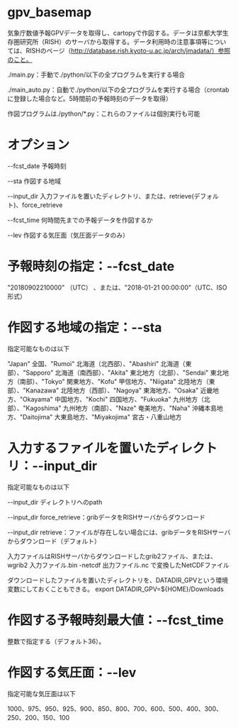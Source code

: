 # gpv_basemap

気象庁数値予報GPVデータを取得し、cartopyで作図する。データは京都大学生存圏研究所（RISH）のサーバから取得する。データ利用時の注意事項等については、RISHのページ（http://database.rish.kyoto-u.ac.jp/arch/jmadata/）参照のこと。

./main.py：手動で./python/以下の全プログラムを実行する場合

./main_auto.py：自動で./python/以下の全プログラムを実行する場合（crontabに登録した場合など。5時間前の予報時刻のデータを取得）

作図プログラムは./python/*.py：これらのファイルは個別実行も可能

# オプション
--fcst_date 予報時刻

--sta 作図する地域

--input_dir 入力ファイルを置いたディレクトリ、または、retrieve(デフォルト)、force_retrieve

--fcst_time 何時間先までの予報データを作図するか

--lev 作図する気圧面（気圧面データのみ）

# 予報時刻の指定：--fcst_date
"20180902210000" （UTC） 、または、"2018-01-21 00:00:00"（UTC、ISO形式）


# 作図する地域の指定：--sta
指定可能なものは以下

"Japan"  全国、"Rumoi" 北海道（北西部）、"Abashiri" 北海道（東部）、"Sapporo" 北海道（南西部）、"Akita" 東北地方（北部）、"Sendai" 東北地方（南部）、"Tokyo" 関東地方、"Kofu" 甲信地方、"Niigata" 北陸地方（東部）、"Kanazawa" 北陸地方（西部）、"Nagoya" 東海地方、"Osaka" 近畿地方、"Okayama" 中国地方、"Kochi" 四国地方、"Fukuoka" 九州地方（北部）、"Kagoshima" 九州地方（南部）、"Naze" 奄美地方、"Naha" 沖縄本島地方、"Daitojima"   大東島地方、"Miyakojima" 宮古・八重山地方


# 入力するファイルを置いたディレクトリ：--input_dir 
指定可能なものは以下

--input_dir ディレクトリへのpath

--input_dir force_retrieve：gribデータをRISHサーバからダウンロード

--input_dir retrieve：ファイルが存在しない場合には、gribデータをRISHサーバからダウンロード（デフォルト）

入力ファイルはRISHサーバからダウンロードしたgrib2ファイル、または、
wgrib2 入力ファイル.bin -netcdf 出力ファイル.nc
で変換したNetCDFファイル


ダウンロードしたファイルを置いたディレクトリを、DATADIR_GPVという環境変数にしておくこともできる。
export DATADIR_GPV=${HOME}/Downloads


# 作図する予報時刻最大値：--fcst_time
整数で指定する（デフォルト36）。
 
 
# 作図する気圧面：--lev
指定可能な気圧面は以下

1000、975、950、925、900、850、800、700、600、500、400、300、250、200、150、100
 
 
